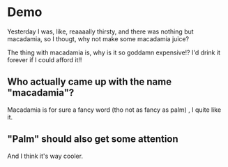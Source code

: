 # Demo

Yesterday I was, like, reaaaally thirsty, and there was nothing but macadamia, so I thougt, why not make some macadamia juice?

The thing with macadamia is, why is it so goddamn expensive!? I'd drink it forever if I could afford it!!

## Who actually came up with the name "macadamia"?

Macadamia is for sure a fancy word (tho not as fancy as palm) , I quite like it.

## "Palm" should also get some attention

And I think it's way cooler.